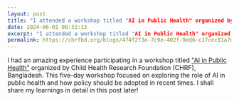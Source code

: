 ```yaml
---
layout: post
title: "I attended a workshop titled "AI in Public Health" organized by CHRF, Bangladesh"
date: 2024-06-01 00:32:13
excerpt: "I attended a workshop titled "AI in Public Health" organized by CHRF, Bangladesh"
permalink: https://chrfbd.org/blogs/474f2f3e-7c9e-402f-9ed6-c17cec81a7d9
---
```


I had an amazing experience participating in a workshop titled <a href="https://chrfbd.org/blogs/474f2f3e-7c9e-402f-9ed6-c17cec81a7d9">"AI in Public Health"</a> organized by Child Health Research Foundation (CHRF), Bangladesh. This five-day workshop focused on exploring the role of AI in public health and how policy should be adopted in recent times. I shall share my learnings in detail in this post later!

